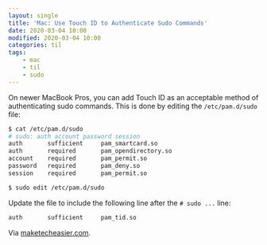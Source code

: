 ```yaml
---
layout: single
title: 'Mac: Use Touch ID to Authenticate Sudo Commands'
date: 2020-03-04 10:00
modified: 2020-03-04 10:00
categories: til
tags:
    - mac
    - til
    - sudo
---
```


On newer MacBook Pros, you can add Touch ID as an acceptable method of authenticating sudo commands.
This is done by editing the `/etc/pam.d/sudo` file:

```bash
$ cat /etc/pam.d/sudo
# sudo: auth account password session
auth       sufficient     pam_smartcard.so
auth       required       pam_opendirectory.so
account    required       pam_permit.so
password   required       pam_deny.so
session    required       pam_permit.so

$ sudo edit /etc/pam.d/sudo
```

Update the file to include the following line after the `# sudo ...` line:

```bash
auth       sufficient     pam_tid.so
```

Via [maketecheasier.com](https://www.maketecheasier.com/use-touch-id-authenticate-sudo-commands-mac/).

